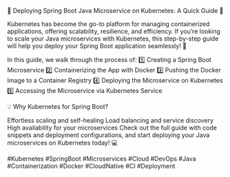 
🚀 Deploying Spring Boot Java Microservice on Kubernetes: A Quick Guide 🚀

Kubernetes has become the go-to platform for managing containerized applications, offering scalability, resilience, and efficiency. If you’re looking to scale your Java microservices with Kubernetes, this step-by-step guide will help you deploy your Spring Boot application seamlessly! 🎯

In this guide, we walk through the process of: 1️⃣ Creating a Spring Boot Microservice
2️⃣ Containerizing the App with Docker
3️⃣ Pushing the Docker Image to a Container Registry
4️⃣ Deploying the Microservice on Kubernetes
5️⃣ Accessing the Microservice via Kubernetes Service

💡 Why Kubernetes for Spring Boot?

Effortless scaling and self-healing
Load balancing and service discovery
High availability for your microservices
Check out the full guide with code snippets and deployment configurations, and start deploying your Java microservices on Kubernetes today! 💻

#Kubernetes #SpringBoot #Microservices #Cloud #DevOps #Java #Containerization #Docker #CloudNative #CI #Deployment